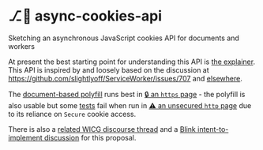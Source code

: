 # ⎇🍪️ async-cookies-api
Sketching an asynchronous JavaScript cookies API for documents and workers

At present the best starting point for understanding this API is [the explainer](explainer.md). This API is inspired by and loosely based on the discussion at https://github.com/slightlyoff/ServiceWorker/issues/707 and [elsewhere](https://github.com/WICG/async-cookies-api/issues/14).

The [document-based polyfill](cookies.js) runs best in [🔒&#xFE0F; an `https` page](https://wicg.github.io/async-cookies-api/cookies_test) - the polyfill is also usable but some [tests](cookies_test.js) fail when run in [⚠&#xFE0F; an unsecured `http` page](http://wicg.github.io/async-cookies-api/cookies_test.html) due to its reliance on `Secure` cookie access.

There is also a [related WICG discourse thread](https://discourse.wicg.io/t/rfc-proposal-for-an-asynchronous-cookies-api/1652) and a [Blink intent-to-implement discussion](https://groups.google.com/a/chromium.org/d/msg/blink-dev/gU-tSdjR4rA/hAYgmxiHCAAJ) for this proposal.
